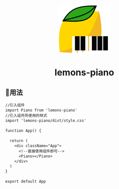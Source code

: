 <p align='center'>
    <img src="./src/assets/pianoLogo.png"></img>
    <h1 align='center'>lemons-piano</h1>
</p>


## 🔨用法

``` tsx
//引入组件
import Piano from 'lemons-piano'
//引入组件所使用的样式
import 'lemons-piano/dist/style.css'

function App() {
  
  return (
    <div className="App">
      <!--直接使用组件即可-->
      <Piano></Piano>
    </div>
  )
}

export default App

```
